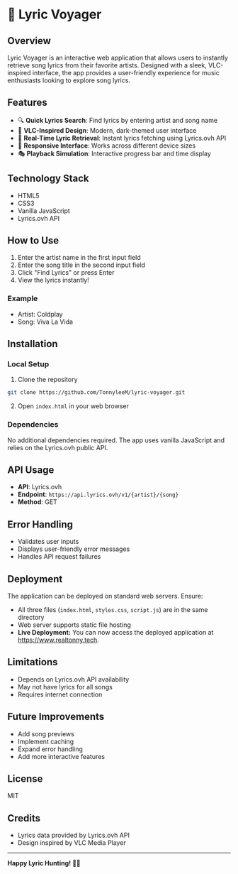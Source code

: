 # 🎵 Lyric Voyager

## Overview
Lyric Voyager is an interactive web application that allows users to instantly retrieve song lyrics from their favorite artists. Designed with a sleek, VLC-inspired interface, the app provides a user-friendly experience for music enthusiasts looking to explore song lyrics.

## Features
- 🔍 **Quick Lyrics Search**: Find lyrics by entering artist and song name
- 🎨 **VLC-Inspired Design**: Modern, dark-themed user interface
- 🎵 **Real-Time Lyric Retrieval**: Instant lyrics fetching using Lyrics.ovh API
- 📱 **Responsive Interface**: Works across different device sizes
- 🎭 **Playback Simulation**: Interactive progress bar and time display

## Technology Stack
- HTML5
- CSS3
- Vanilla JavaScript
- Lyrics.ovh API

## How to Use
1. Enter the artist name in the first input field
2. Enter the song title in the second input field
3. Click "Find Lyrics" or press Enter
4. View the lyrics instantly!

### Example
- Artist: Coldplay
- Song: Viva La Vida

## Installation

### Local Setup
1. Clone the repository
```bash
git clone https://github.com/TonnyleeM/lyric-voyager.git
```

2. Open `index.html` in your web browser

### Dependencies
No additional dependencies required. The app uses vanilla JavaScript and relies on the Lyrics.ovh public API.

## API Usage
- **API**: Lyrics.ovh
- **Endpoint**: `https://api.lyrics.ovh/v1/{artist}/{song}`
- **Method**: GET

## Error Handling
- Validates user inputs
- Displays user-friendly error messages
- Handles API request failures

## Deployment
The application can be deployed on standard web servers. Ensure:
- All three files (`index.html`, `styles.css`, `script.js`) are in the same directory
- Web server supports static file hosting
- **Live Deployment:** You can now access the deployed application at https://www.realtonny.tech.

## Limitations
- Depends on Lyrics.ovh API availability
- May not have lyrics for all songs
- Requires internet connection

## Future Improvements
- Add song previews
- Implement caching
- Expand error handling
- Add more interactive features

## License
 MIT

## Credits
- Lyrics data provided by Lyrics.ovh API
- Design inspired by VLC Media Player

---

**Happy Lyric Hunting! 🎤🎶**
